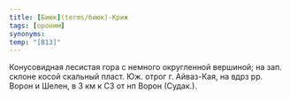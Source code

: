 ```yaml
---
title: [Биюк](terms/биюк)-Криж
tags: [ороним]
synonyms:
temp: "[В13]"
---
```


Конусовидная лесистая гора с немного округленной вершиной; на зап. склоне косой
скальный пласт. Юж. отрог г. Айваз-Кая, на вдрз рр. Ворон и Шелен, в 3 км к СЗ
от нп Ворон (Судак.).
